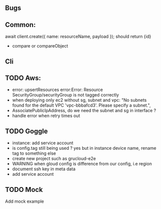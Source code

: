 ## Bugs

## Common:

await client.create({ name: resourceName, payload }); should return {id}

- compare or compareObject

## Cli

## TODO Aws:

- error: upsertResources error:Error: Resource SecurityGroup/securityGroup is not tagged correctly
- when deploying only ec2 without sg, subnet and vpc:
  "No subnets found for the default VPC 'vpc-bbbafcd3'. Please specify a subnet.",
- AssociatePublicIpAddress, do we need the subnet and sg in interface ?
- handle error when retry times out

## TODO Goggle

- instance: add service account
- is config.tag still being used ? yes but in instance device name, rename tag to something else
- create new project such as grucloud-e2e
- WARNING when gloud config is difference from our config, i.e region
- document ssh key in meta data
- add service account

## TODO Mock

Add mock example

